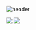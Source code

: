![header](https://capsule-render.vercel.app/api?type=waving&color=B4A7D6&height=200&section=header&text=iamjunyeong&fontSize=90&fontColor=5E5858)

<div>
<span>
<img src="https://github-readme-stats.vercel.app/api/top-langs/?username=yohan11&layout=compact">
</span>
<span>
<img src="https://github-readme-stats.vercel.app/api?username=yohan11&show_icons=true">
</span></div>
